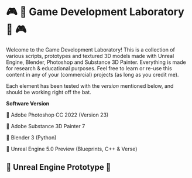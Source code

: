 [//]: # (Yoann AMAR ASSOULINE - GOLDANNIYATECH)
[//]: # (https://github.com/Goldanniyatech/Game-Development_Lab) 

# :video_game: :test_tube: Game Development Laboratory :test_tube: :video_game:

Welcome to the Game Development Laboratory! This is a collection of various scripts, prototypes and textured 3D models made with Unreal Engine, Blender, Photoshop and Substance 3D Painter. Everything is made for research & educational purposes. Feel free to learn or re-use this content in any of your (commercial) projects (as long as you credit me). 

Each element has been tested with the *version* mentioned below, and should be working right off the bat. 

**Software Version**

:gem: Adobe Photoshop CC 2022 (Version 23)

:gem: Adobe Substance 3D Painter 7

:gem: Blender 3 (Python)

:gem: Unreal Engine 5.0 Preview (Blueprints, C++ & Verse)

## :star2: Unreal Engine Prototype :star2:
